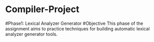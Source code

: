 # Compiler-Project
#Phase1: Lexical Analyzer Generator
#Objective
This phase of the assignment aims to practice techniques for building automatic lexical
analyzer generator tools.
